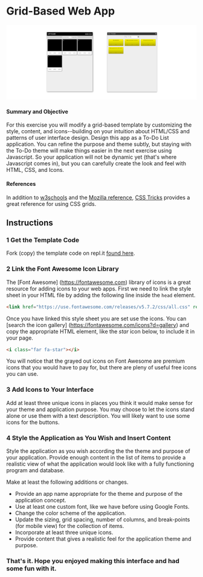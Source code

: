 # Grid-Based Web App

![App Images](images/gridBasedWebAppSplash.png)

#### Summary and Objective
For this exercise you will modify a grid-based template by customizing the style, content, and icons--building on your intuition about HTML/CSS and patterns of user interface design. Design this app as a To-Do List application. You can refine the purpose and theme subtly, but staying with the To-Do theme will make things easier in the next exercise using Javascript. So your application will not be dynamic yet (that's where Javascript comes in), but you can carefully create the look and feel with HTML, CSS, and Icons.

#### References
In addition to [w3schools](https://www.w3schools.com/css/css_grid.asp) and the [Mozilla reference](https://developer.mozilla.org/en-US/docs/Web/CSS/CSS_Grid_Layout), [CSS Tricks](https://css-tricks.com/snippets/css/complete-guide-grid/) provides a great reference for using CSS grids.

## Instructions

### 1 Get the Template Code
Fork (copy) the template code on repl.it [found here](https://repl.it/@jimlyst/Grid-Based-Web-App-Template).

### 2 Link the Font Awesome Icon Library
The [Font Awesome] (https://fontawesome.com) library of icons is a great resource for adding icons to your web apps. First we need to link the style sheet in your HTML file by adding the following line inside the `head` element.

```html
<link href="https://use.fontawesome.com/releases/v5.7.2/css/all.css" rel="stylesheet">
```

Once you have linked this style sheet you are set use the icons. You can [search the icon gallery] (https://fontawesome.com/icons?d=gallery) and copy the appropriate HTML element, like the *star* icon below, to include it in your page.

```html
<i class="far fa-star"></i>
```

You will notice that the grayed out icons on Font Awesome are premium icons that you would have to pay for, but there are pleny of useful free icons you can use.

### 3 Add Icons to Your Interface
Add at least three unique icons in places you think it would make sense for your theme and application purpose. You may choose to let the icons stand alone or use them with a text description. You will likely want to use some icons for the buttons.

### 4 Style the Application as You Wish and Insert Content
Style the application as you wish according the the theme and purpose of your application. Provide enough content in the list of items to provide a realistic view of what the application would look like with a fully functioning program and database.

Make at least the following additions or changes.
- Provide an app name appropriate for the theme and purpose of the application concept.
- Use at least one custom font, like we have before using Google Fonts.
- Change the color scheme of the application.
- Update the sizing, grid spacing, number of columns, and break-points (for mobile view) for the collection of items.
- Incorporate at least three unique icons.
- Provide content that gives a realistic feel for the application theme and purpose.

### That's it. Hope you enjoyed making this interface and had some fun with it.

